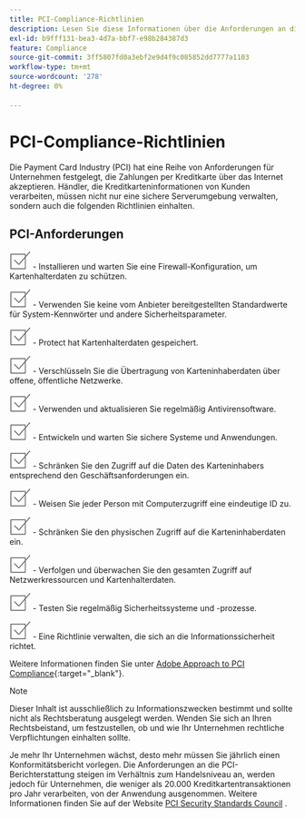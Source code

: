 ```yaml
---
title: PCI-Compliance-Richtlinien
description: Lesen Sie diese Informationen über die Anforderungen an die Zahlungskartenbranche (PCI) für Unternehmen, die Zahlungen per Kreditkarte über das Internet akzeptieren.
exl-id: b9fff131-bea3-4d7a-bbf7-e98b284387d3
feature: Compliance
source-git-commit: 3ff5807fd0a3ebf2e9d4f9c085852dd7777a1103
workflow-type: tm+mt
source-wordcount: '278'
ht-degree: 0%

---
```


# PCI-Compliance-Richtlinien

Die Payment Card Industry (PCI) hat eine Reihe von Anforderungen für Unternehmen festgelegt, die Zahlungen per Kreditkarte über das Internet akzeptieren. Händler, die Kreditkarteninformationen von Kunden verarbeiten, müssen nicht nur eine sichere Serverumgebung verwalten, sondern auch die folgenden Richtlinien einhalten.

## PCI-Anforderungen

![Kontrollkästchen](../assets/checkbox.png) - Installieren und warten Sie eine Firewall-Konfiguration, um Kartenhalterdaten zu schützen.

![Kontrollkästchen](../assets/checkbox.png) - Verwenden Sie keine vom Anbieter bereitgestellten Standardwerte für System-Kennwörter und andere Sicherheitsparameter.

![Kontrollkästchen](../assets/checkbox.png) - Protect hat Kartenhalterdaten gespeichert.

![checkbox](../assets/checkbox.png) - Verschlüsseln Sie die Übertragung von Karteninhaberdaten über offene, öffentliche Netzwerke.

![Kontrollkästchen](../assets/checkbox.png) - Verwenden und aktualisieren Sie regelmäßig Antivirensoftware.

![Kontrollkästchen](../assets/checkbox.png) - Entwickeln und warten Sie sichere Systeme und Anwendungen.

![Kontrollkästchen](../assets/checkbox.png) - Schränken Sie den Zugriff auf die Daten des Karteninhabers entsprechend den Geschäftsanforderungen ein.

![Kontrollkästchen](../assets/checkbox.png) - Weisen Sie jeder Person mit Computerzugriff eine eindeutige ID zu.

![Kontrollkästchen](../assets/checkbox.png) - Schränken Sie den physischen Zugriff auf die Karteninhaberdaten ein.

![Kontrollkästchen](../assets/checkbox.png) - Verfolgen und überwachen Sie den gesamten Zugriff auf Netzwerkressourcen und Kartenhalterdaten.

![checkbox](../assets/checkbox.png) - Testen Sie regelmäßig Sicherheitssysteme und -prozesse.

![Kontrollkästchen](../assets/checkbox.png) - Eine Richtlinie verwalten, die sich an die Informationssicherheit richtet.

Weitere Informationen finden Sie unter [Adobe Approach to PCI Compliance][1]{:target=&quot;_blank&quot;}.

>[!NOTE]
>
>Dieser Inhalt ist ausschließlich zu Informationszwecken bestimmt und sollte nicht als Rechtsberatung ausgelegt werden. Wenden Sie sich an Ihren Rechtsbeistand, um festzustellen, ob und wie Ihr Unternehmen rechtliche Verpflichtungen einhalten sollte.

Je mehr Ihr Unternehmen wächst, desto mehr müssen Sie jährlich einen Konformitätsbericht vorlegen. Die Anforderungen an die PCI-Berichterstattung steigen im Verhältnis zum Handelsniveau an, werden jedoch für Unternehmen, die weniger als 20.000 Kreditkartentransaktionen pro Jahr verarbeiten, von der Anwendung ausgenommen. Weitere Informationen finden Sie auf der Website [PCI Security Standards Council][2] .

[1]: https://business.adobe.com/products/magento/pci-compliance.html
[2]: https://www.pcisecuritystandards.org/index.php
